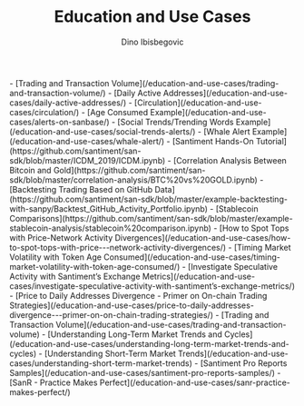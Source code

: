 ﻿---
title: Education and Use Cases
author: Dino Ibisbegovic
---

<Resource title="Metrics Spotlight">
- [Trading and Transaction Volume](/education-and-use-cases/trading-and-transaction-volume/)
- [Daily Active Addresses](/education-and-use-cases/daily-active-addresses/)
- [Circulation](/education-and-use-cases/circulation/)
</Resource>

<Resource title="Alerts">
- [Age Consumed Example](/education-and-use-cases/alerts-on-sanbase/)
- [Social Trends/Trending Words Example](/education-and-use-cases/social-trends-alerts/)
- [Whale Alert Example](/education-and-use-cases/whale-alert/)
</Resource>

<Resource title="Jupyter Notebooks Examples">
- [Santiment Hands-On Tutorial](https://github.com/santiment/san-sdk/blob/master/ICDM_2019/ICDM.ipynb)
- [Correlation Analysis Between Bitcoin and Gold](https://github.com/santiment/san-sdk/blob/master/correlation-analysis/BTC%20vs%20GOLD.ipynb)
- [Backtesting Trading Based on GitHub Data](https://github.com/santiment/san-sdk/blob/master/example-backtesting-with-sanpy/Backtest_GitHub_Activity_Portfolio.ipynb)
- [Stablecoin Comparisons](https://github.com/santiment/san-sdk/blob/master/example-stablecoin-analysis/stablecoin%20comparison.ipynb)
- [How to Spot Tops with Price-Network Activity Divergences](/education-and-use-cases/how-to-spot-tops-with-price---network-activity-divergences/)
</Resource>

<Resource title="Market Analysis Examples">
- [Timing Market Volatility with Token Age Consumed](/education-and-use-cases/timing-market-volatility-with-token-age-consumed/)
- [Investigate Speculative Activity with Santiment’s Exchange Metrics](/education-and-use-cases/investigate-speculative-activity-with-santiment’s-exchange-metrics/)
- [Price to Daily Addresses Divergence - Primer on On-chain Trading Strategies](/education-and-use-cases/price-to-daily-addresses-divergence---primer-on-on-chain-trading-strategies/)
- [Trading and Transaction Volume](/education-and-use-cases/trading-and-transaction-volume)
- [Understanding Long-Term Market Trends and Cycles](/education-and-use-cases/understanding-long-term-market-trends-and-cycles)
- [Understanding Short-Term Market Trends](/education-and-use-cases/understanding-short-term-market-trends)
</Resource>

<Resource title="Pro Reports">
- [Santiment Pro Reports Samples](/education-and-use-cases/santiment-pro-reports-samples/)
</Resource>

<Resource title="Other Sources Of Knowledge">
- [SanR - Practice Makes Perfect](/education-and-use-cases/sanr-practice-makes-perfect/)
</Resource>
